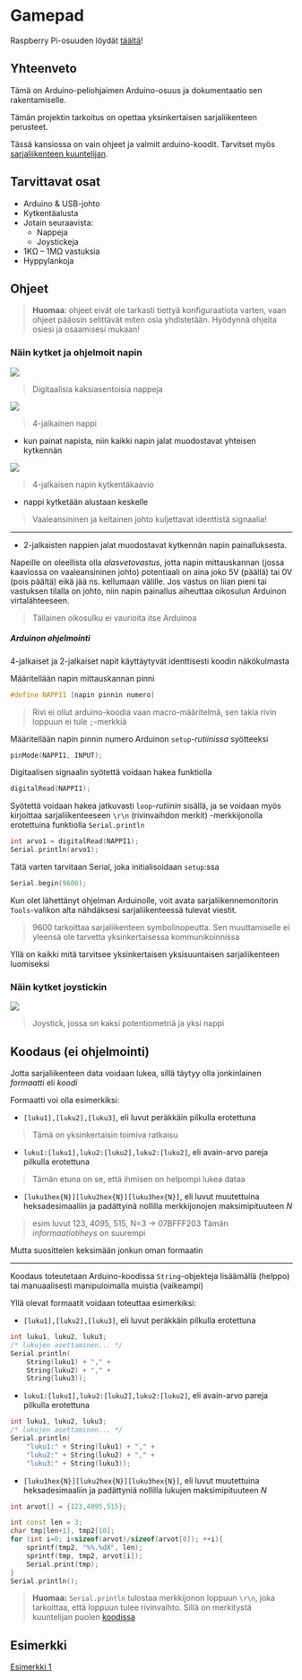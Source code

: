 # Gamepad
Raspberry Pi-osuuden löydät [täältä]()!

## Yhteenveto
Tämä on Arduino-peliohjaimen Arduino-osuus ja dokumentaatio sen
rakentamiselle.

Tämän projektin tarkoitus on opettaa yksinkertaisen sarjaliikenteen perusteet.

Tässä kansiossa on vain ohjeet ja valmiit arduino-koodit.
Tarvitset myös [sarjaliikenteen kuuntelijan]().

## Tarvittavat osat
- Arduino & USB-johto
- Kytkentäalusta
- Jotain seuraavista:
    - Nappeja
    - Joystickeja
- 1KΩ – 1MΩ vastuksia
- Hyppylankoja

## Ohjeet
> **Huomaa**: ohjeet eivät ole tarkasti tiettyä konfiguraatiota varten,
> vaan ohjeet pääosin selittävät miten osia yhdistetään.
> Hyödynnä ohjeita osiesi ja osaamisesi mukaan!

### Näin kytket ja ohjelmoit napin
![](nappeja.jpg)
> Digitaalisia kaksiasentoisia nappeja

![](buttonlegsdiag.jpg)
> 4-jalkainen nappi
- kun painat napista, niin kaikki napin jalat muodostavat yhteisen kytkennän

![](4jalkapiiri.png)
> 4-jalkaisen napin kytkentäkaavio
- nappi kytketään alustaan keskelle
> Vaaleansininen ja keltainen johto kuljettavat identtistä signaalia!

---
- 2-jalkaisten nappien jalat muodostavat kytkennän napin painalluksesta.

Napeille on oleellista olla *alasvetovastus*, jotta napin mittauskannan
(jossa kaaviossa on vaaleansininen johto) potentiaali on aina joko 5V (päällä)
tai 0V (pois päältä) eikä jää ns. kellumaan välille. Jos vastus on liian pieni
tai vastuksen tilalla on johto, niin napin painallus aiheuttaa oikosulun
Arduinon virtalähteeseen.

> Tällainen oikosulku ei vaurioita itse Arduinoa

##### Arduinon ohjelmointi
4-jalkaiset ja 2-jalkaiset napit käyttäytyvät identtisesti koodin näkökulmasta

Määritellään napin mittauskannan pinni
```cpp
#define NAPPI1 [napin pinnin numero]
```

> Rivi ei ollut arduino-koodia vaan macro-määritelmä, sen takia rivin loppuun
> ei tule `;`-merkkiä

Määritellään napin pinnin numero Arduinon `setup`-*rutiinissa* syötteeksi
```cpp
pinMode(NAPPI1, INPUT);
```

Digitaalisen signaalin syötettä voidaan hakea funktiolla
```cpp
digitalRead(NAPPI1);
```
Syötettä voidaan hakea jatkuvasti `loop`-*rutiinin* sisällä,
ja se voidaan myös kirjoittaa sarjaliikenteeseen `\r\n` (rivinvaihdon merkit)
-merkkijonolla erotettuina funktiolla `Serial.println`
```cpp
int arvo1 = digitalRead(NAPPI1);
Serial.println(arvo1);
```
Tätä varten tarvitaan Serial, joka initialisoidaan `setup`:ssa
```cpp
Serial.begin(9600);
```

Kun olet lähettänyt ohjelman Arduinolle, voit avata
sarjaliikennemonitorin `Tools`-valikon alta nähdäksesi
sarjaliikenteessä tulevat viestit.

> 9600 tarkoittaa sarjaliikenteen symbolinopeutta.
> Sen muuttamiselle ei yleensä ole tarvetta yksinkertaisessa
> kommunikoinnissa

Yllä on kaikki mitä tarvitsee yksinkertaisen yksisuuntaisen
sarjaliikenteen luomiseksi

### Näin kytket joystickin
![](joystick.jpg)
> Joystick, jossa on kaksi potentiometriä ja yksi nappi

## Koodaus (ei ohjelmointi)

Jotta sarjaliikenteen data voidaan lukea, sillä täytyy olla
jonkinlainen *formaatti* eli *koodi*

Formaatti voi olla esimerkiksi:
- `[luku1],[luku2],[luku3]`, eli luvut peräkkäin pilkulla erotettuna
> Tämä on yksinkertaisin toimiva ratkaisu
- `luku1:[luku1],luku2:[luku2],luku2:[luku2]`, eli avain-arvo
pareja pilkulla erotettuna
> Tämän etuna on se, että ihmisen on helpompi lukea dataa
- `[luku1hex{N}][luku2hex{N}][luku3hex{N}]`, eli luvut muutettuina
heksadesimaaliin ja padättyinä nollilla merkkijonojen maksimipituuteen *N*
> esim luvut 123, 4095, 515, N=3 -> 07BFFF203
> Tämän *informaatiotiheys* on suurempi

Mutta suosittelen keksimään jonkun oman formaatin

---
Koodaus toteutetaan Arduino-koodissa `String`-objekteja lisäämällä (helppo)
tai manuaalisesti manipuloimalla muistia (vaikeampi)

Yllä olevat formaatit voidaan toteuttaa esimerkiksi:
- `[luku1],[luku2],[luku3]`, eli luvut peräkkäin pilkulla erotettuna

```cpp
int luku1, luku2, luku3;
/* lukujen asettaminen... */
Serial.println(
    String(luku1) + "," +
    String(luku2) + "," +
    String(luku3));
```
- `luku1:[luku1],luku2:[luku2],luku2:[luku2]`, eli avain-arvo
pareja pilkulla erotettuna

```cpp
int luku1, luku2, luku3;
/* lukujen asettaminen... */
Serial.println(
    "luku1:" + String(luku1) + "," +
    "luku2:" + String(luku2) + "," +
    "luku3:" + String(luku3));
```
- `[luku1hex{N}][luku2hex{N}][luku3hex{N}]`, eli luvut muutettuina
heksadesimaaliin ja padättyniä nollilla lukujen maksimipituuteen *N*

```cpp
int arvot[] = {123,4095,515};

int const len = 3;
char tmp[len+1], tmp2[10];
for (int i=0; i<sizeof(arvot)/sizeof(arvot[0]); ++i){
    sprintf(tmp2, "%%.%dX", len);
    sprintf(tmp, tmp2, arvot[i]);
    Serial.print(tmp);
}
Serial.println();
```

> **Huomaa:** `Serial.println` tulostaa merkkijonon loppuun `\r\n`, joka
> tarkoittaa, että loppuun tulee rivinvaihto.
> Sillä on merkitystä kuuntelijan puolen [koodissa]()

## Esimerkki
[Esimerkki 1]()
